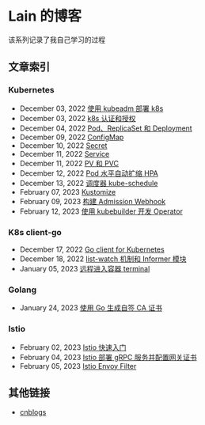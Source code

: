 # Lain 的博客

该系列记录了我自己学习的过程

## 文章索引

### Kubernetes

- December 03, 2022 [使用 kubeadm 部署 k8s](https://xuliangtang.github.io/posts/kubeadm/)
- December 03, 2022 [k8s 认证和授权](https://xuliangtang.github.io/posts/rbac/)
- December 04, 2022 [Pod、ReplicaSet 和 Deployment](https://xuliangtang.github.io/posts/pod/)
- December 09, 2022 [ConfigMap](https://xuliangtang.github.io/posts/configmap/)
- December 10, 2022 [Secret](https://xuliangtang.github.io/posts/secret/)
- December 11, 2022 [Service](https://xuliangtang.github.io/posts/service/)
- December 11, 2022 [PV 和 PVC](https://xuliangtang.github.io/posts/pv_pvc/)
- December 12, 2022 [Pod 水平自动扩缩 HPA](https://xuliangtang.github.io/posts/hpa/)
- December 13, 2022 [调度器 kube-schedule](https://xuliangtang.github.io/posts/kube-schedule/)
- February 07, 2023 [Kustomize](https://xuliangtang.github.io/posts/kustomize/)
- February 09, 2023 [构建 Admission Webhook](https://xuliangtang.github.io/posts/admission-webhook/)
- February 12, 2023 [使用 kubebuilder 开发 Operator](https://xuliangtang.github.io/posts/operator/)



### K8s client-go

- December 17, 2022 [Go client for Kubernetes](https://xuliangtang.github.io/posts/k8s-go/)
- December 18, 2022 [list-watch 机制和 Informer 模块](https://xuliangtang.github.io/posts/k8s-list-watch/)
- January 05, 2023 [远程进入容器 terminal](https://xuliangtang.github.io/posts/k8s-pod-shell/)



### Golang

- January 24, 2023 [使用 Go 生成自签 CA 证书](https://xuliangtang.github.io/posts/go-ca-cert/)



### Istio

- February 02, 2023 [Istio 快速入门](https://xuliangtang.github.io/posts/istio/)
- February 04, 2023 [Istio 部署 gRPC 服务并配置网关证书](https://xuliangtang.github.io/posts/istio-grpc/)
- February 05, 2023 [Istio Envoy Filter](https://xuliangtang.github.io/posts/istio-envoyfilter/)



## 其他链接

- [cnblogs](https://www.cnblogs.com/tangxuliang)
